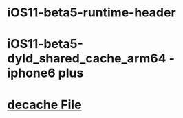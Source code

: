 # iOS11-beta5-runtime-header

# iOS11-beta5-dyld_shared_cache_arm64 - iphone6 plus

 # [decache File](https://portal.ctfile.com/info/Ify458637)

